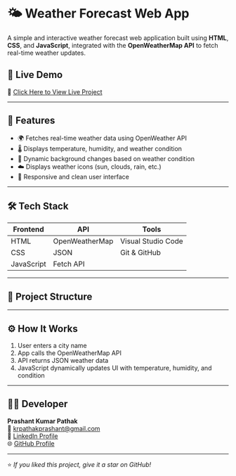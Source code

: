 # 🌤️ Weather Forecast Web App

A simple and interactive weather forecast web application built using **HTML**, **CSS**, and **JavaScript**, integrated with the **OpenWeatherMap API** to fetch real-time weather updates.

## 🚀 Live Demo
🔗 [Click Here to View Live Project](https://prashantpathak11.github.io/weatherAPP/)

---

## 🧠 Features
- 🌍 Fetches real-time weather data using OpenWeather API  
- 🌡️ Displays temperature, humidity, and weather condition  
- 🌈 Dynamic background changes based on weather condition  
- ☁️ Displays weather icons (sun, clouds, rain, etc.)  
- 📱 Responsive and clean user interface  

---

## 🛠️ Tech Stack
| Frontend | API | Tools |
|-----------|-----|-------|
| HTML | OpenWeatherMap | Visual Studio Code |
| CSS  | JSON | Git & GitHub |
| JavaScript | Fetch API |  |

---

## 📂 Project Structure


---

## ⚙️ How It Works
1. User enters a city name  
2. App calls the OpenWeatherMap API  
3. API returns JSON weather data  
4. JavaScript dynamically updates UI with temperature, humidity, and condition  

---

## 👨‍💻 Developer
**Prashant Kumar Pathak**  
📧 krpathakprashant@gmail.com  
💼 [LinkedIn Profile](https://linkedin.com/in/prashant-kumar-pathak-781b89217)  
🌐 [GitHub Profile](https://github.com/PrashantPathak)

---

⭐ *If you liked this project, give it a star on GitHub!*
